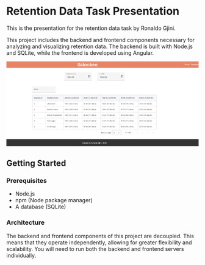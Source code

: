 # Retention Data Task Presentation

This is the presentation for the retention data task by Ronaldo Gjini.

This project includes the backend and frontend components necessary for analyzing and visualizing retention data. The backend is built with Node.js and SQLite, while the frontend is developed using Angular.

![Retention Data Visualization](screenshot.png)

## Getting Started

### Prerequisites

- Node.js
- npm (Node package manager)
- A database (SQLite)

### Architecture

The backend and frontend components of this project are decoupled. This means that they operate independently, allowing for greater flexibility and scalability. You will need to run both the backend and frontend servers individually.
